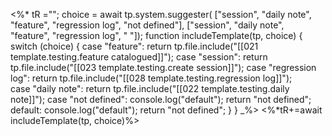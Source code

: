 <%* tR ="";
		choice =  await tp.system.suggester(
		["session", "daily note", "feature", "regression log", "not defined"], 
		["session", "daily note", "feature", "regression log", " "]);
		function includeTemplate(tp, choice) {
			switch (choice) {
				case "feature": 
				return tp.file.include("[[021 template.testing.feature catalogued]]");
				case "session": 
				return tp.file.include("[[023 template.testing.create session]]");
				case "regression log": 
				return tp.file.include("[[028 template.testing.regression log]]");	
				case "daily note": 
				return tp.file.include("[[022 template.testing.daily note]]");
				case "not defined": console.log("default");
				return "not defined";
				default: console.log("default");
				return "not defined";
			}
		}
 _%>
 <%*tR+=await includeTemplate(tp, choice)%>